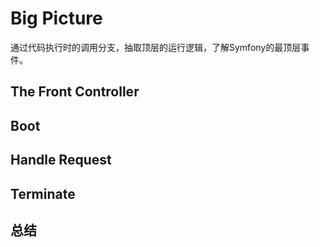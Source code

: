 # Big Picture
通过代码执行时的调用分支，抽取顶层的运行逻辑，了解Symfony的最顶层事件。

## The Front Controller

## Boot

## Handle Request

## Terminate

## 总结